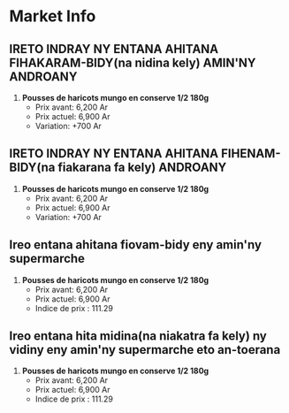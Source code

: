 # Market Info

## IRETO INDRAY NY ENTANA AHITANA FIHAKARAM-BIDY(na nidina kely) AMIN'NY ANDROANY

1. **Pousses de haricots mungo en conserve 1/2 180g**
   - Prix avant: 6,200 Ar
   - Prix actuel: 6,900 Ar
   - Variation: +700 Ar

## IRETO INDRAY NY ENTANA AHITANA FIHENAM-BIDY(na fiakarana fa kely) ANDROANY

1. **Pousses de haricots mungo en conserve 1/2 180g**
   - Prix avant: 6,200 Ar
   - Prix actuel: 6,900 Ar
   - Variation: +700 Ar

## Ireo entana ahitana fiovam-bidy eny amin'ny supermarche

1. **Pousses de haricots mungo en conserve 1/2 180g**
   - Prix avant: 6,200 Ar
   - Prix actuel: 6,900 Ar
   - Indice de prix : 111.29

## Ireo entana hita midina(na niakatra fa kely) ny vidiny eny amin'ny supermarche eto an-toerana

1. **Pousses de haricots mungo en conserve 1/2 180g**
   - Prix avant: 6,200 Ar
   - Prix actuel: 6,900 Ar
   - Indice de prix : 111.29

